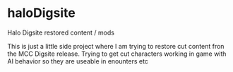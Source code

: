 # haloDigsite
Halo Digsite restored content / mods

This is just a little side project where I am trying to restore cut content fron the MCC Digsite release. Trying to get cut characters working in game with AI behavior so they are useable in enounters etc
